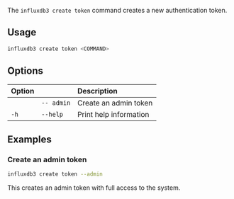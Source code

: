 
The `influxdb3 create token` command creates a new authentication token.

## Usage

<!--pytest.mark.skip-->

```bash
influxdb3 create token <COMMAND>
```

## Options

| Option |          | Description            |
| :----- | :------- | :--------------------- |
|        |`-- admin`| Create an admin token  |
| `-h`   | `--help` | Print help information |

## Examples

### Create an admin token

<!--pytest.mark.skip-->

```bash
influxdb3 create token --admin
```

This creates an admin token with full access to the system.
